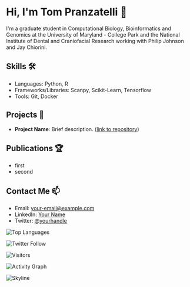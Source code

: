 # Hi, I'm Tom Pranzatelli 👋

I'm a graduate student in Computational Biology, Bioinformatics and Genomics at the University of Maryland - College Park and the National Institute of Dental and Craniofacial Research working with Philip Johnson and Jay Chiorini.

## Skills 🛠️

- Languages: Python, R
- Frameworks/Libraries: Scanpy, Scikit-Learn, Tensorflow
- Tools: Git, Docker

## Projects 📂

- **Project Name**: Brief description. ([link to repository](#))

## Publications 🏆

- first
- second

## Contact Me 📫

- Email: your-email@example.com
- LinkedIn: [Your Name](#)
- Twitter: [@yourhandle](#)

![Top Languages](https://github-readme-stats.vercel.app/api/top-langs/?username=pranzatelli&theme=radical)

![Twitter Follow](https://img.shields.io/twitter/follow/pranzatelli?style=social)

![Visitors](https://visitor-badge.glitch.me/badge?page_id=pranzatelli)

![Activity Graph](https://activity-graph.herokuapp.com/graph?username=pranzatelli&theme=github)

![Skyline](https://skyline.github.com/pranzatelli/currentyear)
